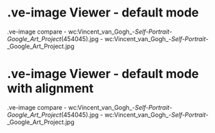 # .ve-image Viewer - default mode

.ve-image compare
    - wc:Vincent_van_Gogh_-_Self-Portrait_-_Google_Art_Project_(454045).jpg
    - wc:Vincent_van_Gogh_-_Self-Portrait_-_Google_Art_Project.jpg

# .ve-image Viewer - default mode with alignment

.ve-image compare
    - wc:Vincent_van_Gogh_-_Self-Portrait_-_Google_Art_Project_(454045).jpg
    - wc:Vincent_van_Gogh_-_Self-Portrait_-_Google_Art_Project.jpg